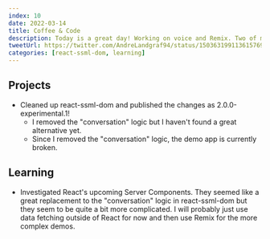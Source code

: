 ```yaml
---
index: 10
date: 2022-03-14
title: Coffee & Code
description: Today is a great day! Working on voice and Remix. Two of my fav topics. And the coffee is good, too!
tweetUrl: https://twitter.com/AndreLandgraf94/status/1503631991136157696
categories: [react-ssml-dom, learning]
---
```


## Projects

- Cleaned up react-ssml-dom and published the changes as 2.0.0-experimental.1!
  - I removed the "conversation" logic but I haven't found a great alternative yet.
  - Since I removed the "conversation" logic, the demo app is currently broken.

## Learning

- Investigated React's upcoming Server Components. They seemed like a great replacement to the "conversation" logic in react-ssml-dom but they seem to be quite a bit more complicated. I will probably just use data fetching outside of React for now and then use Remix for the more complex demos.
